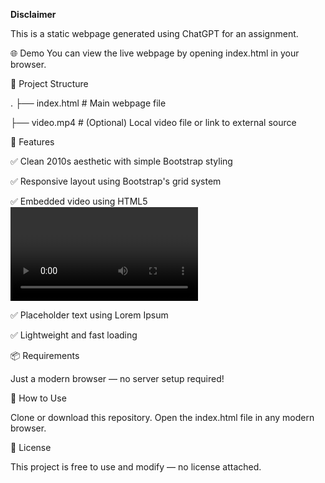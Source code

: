 **Disclaimer**

This is a static webpage generated using ChatGPT for an assignment.

🌐 Demo
You can view the live webpage by opening index.html in your browser.

📁 Project Structure

.
├── index.html         # Main webpage file

├── video.mp4      # (Optional) Local video file or link to external source

🚀 Features

✅ Clean 2010s aesthetic with simple Bootstrap styling

✅ Responsive layout using Bootstrap's grid system

✅ Embedded video using HTML5 <video> tag or YouTube iframe

✅ Placeholder text using Lorem Ipsum

✅ Lightweight and fast loading

📦 Requirements

Just a modern browser — no server setup required!

🔧 How to Use

Clone or download this repository.
Open the index.html file in any modern browser.

📝 License

This project is free to use and modify — no license attached.
